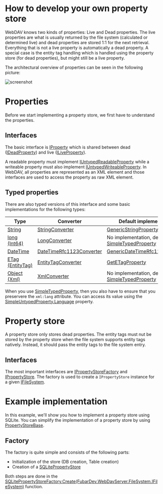 # How to develop your own property store

WebDAV knows two kinds of properties: Live and Dead properties. The live properties are what is usually returned by the file system (calculated or determined live) and dead properties are stored 1:1 for the next retrieval. Everything that is not a live property is automatically a dead property. A special case is the entity tag handling which is handled using the property store (for dead properties), but might still be a live property.

The architectural overview of properties can be seen in the following picture:

![screenshot](~/images/overview-properties.png)

# Properties

Before we start implementing a property store, we first have to understand the properties.

## Interfaces

The basic interface is [IProperty](xref:FubarDev.WebDavServer.Props.IProperty) which is shared between dead ([IDeadProperty](xref:FubarDev.WebDavServer.Props.Dead.IDeadProperty)) and live ([ILiveProperty](xref:FubarDev.WebDavServer.Props.Live.ILiveProperty)).

A readable property must implement [IUntypedReadableProperty](xref:FubarDev.WebDavServer.Props.IUntypedReadableProperty) while a writeable property must also implement [IUntypedWriteableProperty](xref:FubarDev.WebDavServer.Props.IUntypedWriteableProperty). In WebDAV, all properties are represented as an XML element and those interfaces are used to access the property as raw XML element.

## Typed properties

There are also typed versions of this interface and some basic implementations for the following types:

Type                                                                    | Converter                                                                                         | Default implementation
------------------------------------------------------------------------|---------------------------------------------------------------------------------------------------|------------
[String](xref:System.String)                                            | [StringConverter](xref:FubarDev.WebDavServer.Props.Converters.StringConverter)                    | [GenericStringProperty](xref:FubarDev.WebDavServer.Props.Generic.GenericStringProperty)
[long (Int64)](xref:System.Int64)                                       | [LongConverter](xref:FubarDev.WebDavServer.Props.Converters.LongConverter)                        | No implementation, derive from [SimpleTypedProperty](xref:FubarDev.WebDavServer.Props.SimpleTypedProperty)
[DateTime](xref:System.DateTime)                                        | [DateTimeRfc1123Converter](xref:FubarDev.WebDavServer.Props.Converters.DateTimeRfc1123Converter)  | [GenericDateTimeRfc1123Property](xref:FubarDev.WebDavServer.Props.Generic.GenericDateTimeRfc1123Property)
[ETag (EntityTag)](xref:FubarDev.WebDavServer.Model.Headers.EntityTag)  | [EntityTagConverter](xref:FubarDev.WebDavServer.Props.Converters.EntityTagConverter)              | [GetETagProperty](xref:FubarDev.WebDavServer.Props.Dead.GetETagProperty)
[Object (Xml)](xref:System.Object)                                      | [XmlConverter](xref:FubarDev.WebDavServer.Props.Converters.XmlConverter)                          | No implementation, derive from [SimpleTypedProperty](xref:FubarDev.WebDavServer.Props.SimpleTypedProperty)

When you use [SimpleTypedProperty](xref:FubarDev.WebDavServer.Props.SimpleTypedProperty), then you also have to ensure that you preservere the `xml:lang` attribute. You can access its value using the [SimpleUntypedProperty.Language](xref:FubarDev.WebDavServer.Props.SimpleUntypedProperty.Language) property.

# Property store

A property store only stores dead properties. The entity tags must nut be stored by the property store when the file system supports entity tags natively. Instead, it should pass the entity tags to the file system entry.

## Interfaces

The most important interfaces are [IPropertyStoreFactory](xref:FubarDev.WebDavServer.Props.Store.IPropertyStoreFactory) and [IPropertyStore](xref:FubarDev.WebDavServer.Props.Store.IPropertyStore). The factory is used to create a `IPropertyStore` instance for a given [IFileSystem](xref:FubarDev.WebDavServer.FileSystem.IFileSystem).

# Example implementation

In this example, we'll show you how to implement a property store using SQLite. You can simplify the implementation of a property store by using [PropertyStoreBase](xref:FubarDev.WebDavServer.Props.Store.PropertyStoreBase).

## Factory

The factory is quite simple and consists of the following parts:

* Initialization of the store (DB creation, Table creation)
* Creation of a [SQLitePropertyStore](xref:FubarDev.WebDavServer.Props.Store.SQLite.SQLitePropertyStore)

Both steps are done in the [SQLitePropertyStoreFactory.Create(FubarDev.WebDavServer.FileSystem.IFileSystem)](xref:FubarDev.WebDavServer.Props.Store.SQLite.SQLitePropertyStoreFactory.Create(FubarDev.WebDavServer.FileSystem.IFileSystem)) function.
